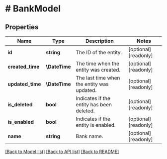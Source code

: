 # # BankModel

## Properties

Name | Type | Description | Notes
------------ | ------------- | ------------- | -------------
**id** | **string** | The ID of the entity. | [optional] [readonly]
**created_time** | **\DateTime** | The time when the entity was created. | [optional] [readonly]
**updated_time** | **\DateTime** | The last time when the entity was updated. | [optional] [readonly]
**is_deleted** | **bool** | Indicates if the entity has been deleted. | [optional] [readonly]
**is_enabled** | **bool** | Indicates if the entity is enabled. | [optional] [readonly]
**name** | **string** | Bank name. | [optional] [readonly]

[[Back to Model list]](../../README.md#models) [[Back to API list]](../../README.md#endpoints) [[Back to README]](../../README.md)
